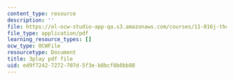 ```yaml
---
content_type: resource
description: ''
file: https://ol-ocw-studio-app-qa.s3.amazonaws.com/courses/11-016j-the-once-and-future-city-spring-2015/ed9f72427272707d5f3eb8bcf8b0bb88_XOfD39Pr4ZU.pdf
file_type: application/pdf
learning_resource_types: []
ocw_type: OCWFile
resourcetype: Document
title: 3play pdf file
uid: ed9f7242-7272-707d-5f3e-b8bcf8b0bb88
---
```

